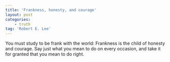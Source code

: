 ```yaml
---
title: 'Frankness, honesty, and courage'
layout: post
categories:
    - truth
tag: 'Robert E. Lee'
---
```


You must study to be frank with the world: Frankness is the child of honesty and courage. Say just what you mean to do on every occasion, and take it for granted that you mean to do right.